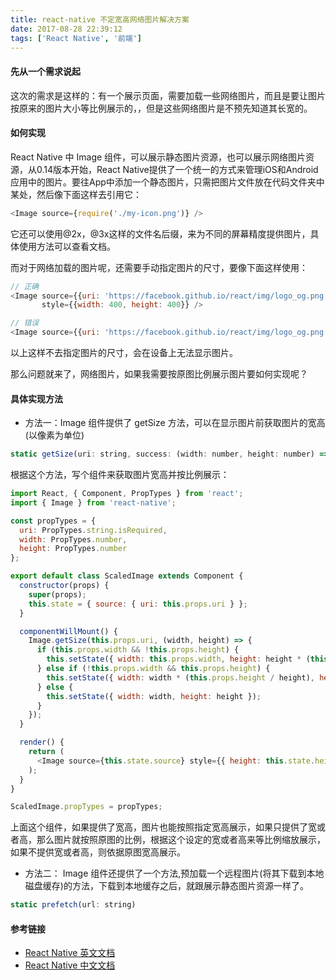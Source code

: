 ```yaml
---
title: react-native 不定宽高网络图片解决方案
date: 2017-08-28 22:39:12
tags: ['React Native', '前端']
---
```

#### 先从一个需求说起
这次的需求是这样的：有一个展示页面，需要加载一些网络图片，而且是要让图片按原来的图片大小等比例展示的，，但是这些网络图片是不预先知道其长宽的。

<!--more-->
#### 如何实现
React Native 中 Image 组件，可以展示静态图片资源，也可以展示网络图片资源，从0.14版本开始，React Native提供了一个统一的方式来管理iOS和Android应用中的图片。要往App中添加一个静态图片，只需把图片文件放在代码文件夹中某处，然后像下面这样去引用它：
```javascript
<Image source={require('./my-icon.png')} />
```
它还可以使用@2x，@3x这样的文件名后缀，来为不同的屏幕精度提供图片，具体使用方法可以查看文档。

而对于网络加载的图片呢，还需要手动指定图片的尺寸，要像下面这样使用：
```javascript
// 正确
<Image source={{uri: 'https://facebook.github.io/react/img/logo_og.png'}}
       style={{width: 400, height: 400}} />

// 错误
<Image source={{uri: 'https://facebook.github.io/react/img/logo_og.png'}} />
```
以上这样不去指定图片的尺寸，会在设备上无法显示图片。

那么问题就来了，网络图片，如果我需要按原图比例展示图片要如何实现呢？

#### 具体实现方法
- 方法一：Image 组件提供了 getSize 方法，可以在显示图片前获取图片的宽高(以像素为单位)
```javascript
static getSize(uri: string, success: (width: number, height: number) => void, failure: (error: any) => void) 
```
根据这个方法，写个组件来获取图片宽高并按比例展示：
```javascript
import React, { Component, PropTypes } from 'react';
import { Image } from 'react-native';

const propTypes = {
  uri: PropTypes.string.isRequired,
  width: PropTypes.number,
  height: PropTypes.number
};

export default class ScaledImage extends Component {
  constructor(props) {
    super(props);
    this.state = { source: { uri: this.props.uri } };
  }

  componentWillMount() {
    Image.getSize(this.props.uri, (width, height) => {
      if (this.props.width && !this.props.height) {
        this.setState({ width: this.props.width, height: height * (this.props.width / width) });
      } else if (!this.props.width && this.props.height) {
        this.setState({ width: width * (this.props.height / height), height: this.props.height });
      } else {
        this.setState({ width: width, height: height });
      }
    });
  }

  render() {
    return (
      <Image source={this.state.source} style={{ height: this.state.height, width: this.state.width }} />
    );
  }
}

ScaledImage.propTypes = propTypes;
```
上面这个组件，如果提供了宽高，图片也能按照指定宽高展示，如果只提供了宽或者高，那么图片就按照原图的比例，根据这个设定的宽或者高来等比例缩放展示，如果不提供宽或者高，则依据原图宽高展示。

- 方法二： Image 组件还提供了一个方法,预加载一个远程图片(将其下载到本地磁盘缓存)的方法，下载到本地缓存之后，就跟展示静态图片资源一样了。
```javascript
static prefetch(url: string) 
```

#### 参考链接
- [React Native 英文文档](https://facebook.github.io/react-native/docs/images.html)
- [React Native 中文文档](http://reactnative.cn/docs/0.47/images.html#content)
